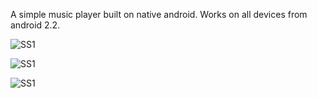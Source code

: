 A simple music player built on native android. Works on all devices from android 2.2.

![SS1](https://cloud.githubusercontent.com/assets/12087975/7339174/b8a2dbe6-ec82-11e4-9e1c-9c60a1ba451c.png)

![SS1](https://cloud.githubusercontent.com/assets/12087975/7339174/b8a2dbe6-ec82-11e4-9e1c-9c60a1ba451c.png)

![SS1](https://cloud.githubusercontent.com/assets/12087975/7339174/b8a2dbe6-ec82-11e4-9e1c-9c60a1ba451c.png)

